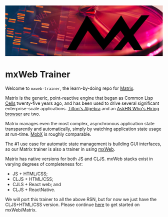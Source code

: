 ![Matrix cell culture](images/mx-banner-red.jpg)

# mxWeb Trainer
Welcome to `mxweb-trainer`, the learn-by-doing repo for [Matrix](https://github.com/kennytilton/matrix).

Matrix is the generic, point-reactive engine that began as Common Lisp [Cells](https://github.com/kennytilton/cells) twenty-five years ago, and has been used to drive several significant enterprise-scale applications. [Tilton's Algebra](http://tiltonsalgebra.com/#) and an [AskHN Who's Hiring browser](https://kennytilton.github.io/whoishiring/) are two.

Matrix manages even the most complex, asynchronous application state transparently and automatically, simply by watching application state usage at run-time. [MobX](https://mobx.js.org/README.html) is roughly comparable.

The #1 use case for automatic state management is building GUI interfaces, so our Matrix trainer is also a trainer in using [mxWeb](https://github.com/kennytilton/matrix/tree/main/cljs/mxweb).

Matrix has native versions for both JS and CLJS. mxWeb stacks exist in varying degrees of completeness for:
* JS + HTML/CSS;
* CLJS + HTML/CSS;
* CJLS + React web; and
* CLJS + ReactNative.

We will port this trainer to all the above RSN, but for now we just have the CLJS+HTML/CSS version. Please continue [here](https://github.com/kennytilton/mxweb-trainer/wiki) to get started on mxWeb/Matrix.
